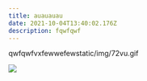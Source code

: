 ```yaml
---
title: auauauau
date: 2021-10-04T13:40:02.176Z
description: fqwfqwf
---
```

qwfqwfvxfewwefewstatic/img/72vu.gif

![](yh.gif)

```

```